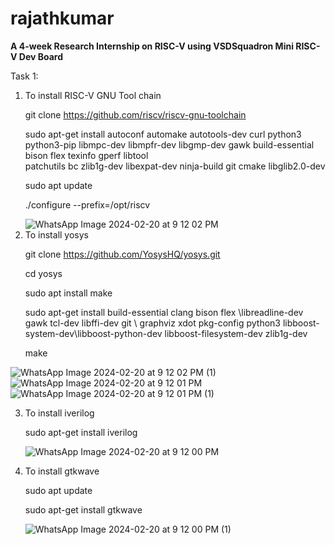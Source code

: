 # rajathkumar
**A 4-week Research Internship on RISC-V using VSDSquadron Mini RISC-V Dev Board**</p>
Task 1:</p>
1. To install RISC-V GNU Tool chain</p>
  git clone https://github.com/riscv/riscv-gnu-toolchain</p>
  sudo apt-get install autoconf automake autotools-dev curl python3 python3-pip libmpc-dev libmpfr-dev libgmp-dev gawk build-essential bison flex texinfo gperf libtool   
  patchutils bc zlib1g-dev libexpat-dev ninja-build git cmake libglib2.0-dev</p>
  sudo apt update</p>
  ./configure --prefix=/opt/riscv</p>
  ![WhatsApp Image 2024-02-20 at 9 12 02 PM](https://github.com/rajath55555/rajathkumar/assets/119932039/d30e053b-3fe1-4261-adac-c72ecf0be8dd)
2. To install yosys</p>
  git clone https://github.com/YosysHQ/yosys.git</p>
  cd yosys</p>
  sudo apt install make</p>
  sudo apt-get install build-essential clang bison flex \libreadline-dev gawk tcl-dev libffi-dev git \ graphviz xdot pkg-config python3 libboost-system-dev\libboost-python-dev libboost-filesystem-dev zlib1g-dev</p>
  make
  
  ![WhatsApp Image 2024-02-20 at 9 12 02 PM (1)](https://github.com/rajath55555/rajathkumar/assets/119932039/a68e0270-a8c5-4207-a8b1-b4a1956278f4)
![WhatsApp Image 2024-02-20 at 9 12 01 PM](https://github.com/rajath55555/rajathkumar/assets/119932039/1717f31c-b7c5-4c27-ac29-2157a941c9d1)
![WhatsApp Image 2024-02-20 at 9 12 01 PM (1)](https://github.com/rajath55555/rajathkumar/assets/119932039/8a4f1b68-0975-4816-abb8-6582cb5a9bf9)

3. To install iverilog</p>
sudo apt-get install iverilog</p>
![WhatsApp Image 2024-02-20 at 9 12 00 PM](https://github.com/rajath55555/rajathkumar/assets/119932039/0db95388-9e87-4a2a-83b9-b65e629c6b23)

4. To install gtkwave</p>
sudo apt update</p>
sudo apt-get install gtkwave</p>
![WhatsApp Image 2024-02-20 at 9 12 00 PM (1)](https://github.com/rajath55555/rajathkumar/assets/119932039/620e1212-28d8-4631-a1f5-3cb137a95827)
